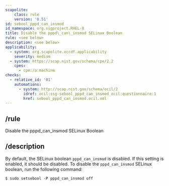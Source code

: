 ```yaml
---
scapolite:
    class: rule
    version: '0.51'
id: sebool_pppd_can_insmod
id_namespace: org.ssgproject.RHEL-8
title: Disable the pppd\_can\_insmod SELinux Boolean
rule: <see below>
description: <see below>
applicability:
  - system: org.scapolite.xccdf.applicability
    severity: medium
  - system: https://scap.nist.gov/schema/cpe/2.2
    cpes:
      - cpe:/a:machine
checks:
  - relative_id: '01'
    automations:
      - system: http://scap.nist.gov/schema/ocil/2
        idref: ocil:ssg-sebool_pppd_can_insmod_ocil:questionnaire:1
        href: sebool_pppd_can_insmod.ocil.xml
---
```



## /rule

Disable the pppd\_can\_insmod SELinux Boolean

## /description

By
default, the SELinux boolean `pppd_can_insmod` is disabled. If this
setting is enabled, it should be disabled. To disable the
`pppd_can_insmod` SELinux boolean, run the following command:

``` 
$ sudo setsebool -P pppd_can_insmod off
```
